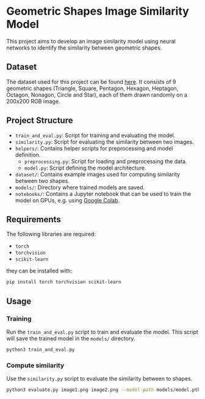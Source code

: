 # Geometric Shapes Image Similarity Model

This project aims to develop an image similarity model using neural networks to identify the similarity between geometric shapes.

## Dataset

The dataset used for this project can be found [here](https://data.mendeley.com/datasets/wzr2yv7r53/1). It consists of 9 geometric shapes (Triangle, Square, Pentagon, Hexagon, Heptagon, Octagon, Nonagon, Circle and Star), each of them drawn randomly on a 200x200 RGB image.

## Project Structure

- `train_and_eval.py`: Script for training and evaluating the model.
- `similarity.py`: Script for evaluating the similarity between two images.
- `helpers/`: Contains helper scripts for preprocessing and model definition.
  - `preprocessing.py`: Script for loading and preprocessing the data.
  - `model.py`: Script defining the model architecture.
- `dataset/`: Contains example images used for computing similarity between two shapes.
- `models/`: Directory where trained models are saved.
- `notebooks/`: Contains a Jupyter notebook that can be used to train the model on GPUs, e.g. using [Google Colab](https://colab.research.google.com/).

## Requirements

The following libraries are required:
- `torch`
- `torchvision`
- `scikit-learn`

they can be installed with:
```sh
pip install torch torchvision scikit-learn
```

## Usage

### Training 

Run the `train_and_eval.py` script to train and evaluate the model. This script will save the trained model in the `models/` directory.

```sh
python3 train_and_eval.py 
```
### Compute similarity 

Use the `similarity.py` script to evaluate the similarity between to shapes. 

```sh
python3 evaluate.py image1.png image2.png --model-path models/model.pth
```


